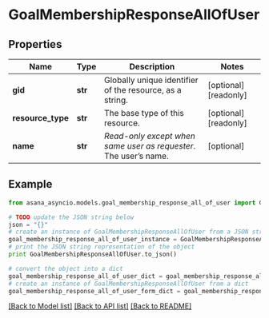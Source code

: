# GoalMembershipResponseAllOfUser


## Properties

Name | Type | Description | Notes
------------ | ------------- | ------------- | -------------
**gid** | **str** | Globally unique identifier of the resource, as a string. | [optional] [readonly] 
**resource_type** | **str** | The base type of this resource. | [optional] [readonly] 
**name** | **str** | *Read-only except when same user as requester*. The user’s name. | [optional] 

## Example

```python
from asana_asyncio.models.goal_membership_response_all_of_user import GoalMembershipResponseAllOfUser

# TODO update the JSON string below
json = "{}"
# create an instance of GoalMembershipResponseAllOfUser from a JSON string
goal_membership_response_all_of_user_instance = GoalMembershipResponseAllOfUser.from_json(json)
# print the JSON string representation of the object
print GoalMembershipResponseAllOfUser.to_json()

# convert the object into a dict
goal_membership_response_all_of_user_dict = goal_membership_response_all_of_user_instance.to_dict()
# create an instance of GoalMembershipResponseAllOfUser from a dict
goal_membership_response_all_of_user_form_dict = goal_membership_response_all_of_user.from_dict(goal_membership_response_all_of_user_dict)
```
[[Back to Model list]](../README.md#documentation-for-models) [[Back to API list]](../README.md#documentation-for-api-endpoints) [[Back to README]](../README.md)


